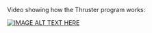 
Video showing how the Thruster program works:

[![IMAGE ALT TEXT HERE](https://img.youtube.com/vi/IAgM2J6PjUo/0.jpg)](https://www.youtube.com/watch?v=IAgM2J6PjUo)
